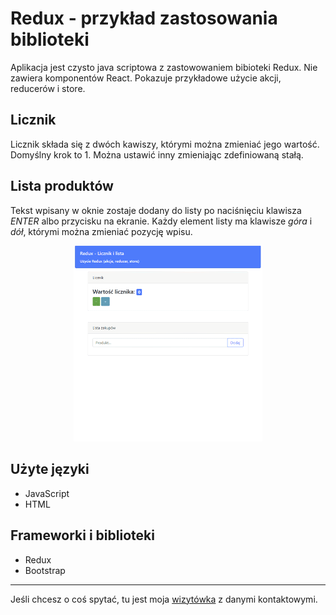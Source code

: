 # Redux - przykład zastosowania biblioteki

Aplikacja jest czysto java scriptowa z zastowowaniem bibioteki Redux. Nie zawiera komponentów React. Pokazuje przykładowe użycie akcji, reducerów i store.

## Licznik

Licznik składa się z dwóch kawiszy, którymi można zmieniać jego wartość. Domyślny krok to 1. Można ustawić inny zmieniając zdefiniowaną stałą.

## Lista produktów

Tekst wpisany w oknie zostaje dodany do listy po naciśnięciu klawisza *ENTER* albo przycisku na ekranie. Każdy element listy ma klawisze *góra* i *dół*, którymi można zmieniać pozycję wpisu. 

<p align="center" width="100%">
<img width="60%" src="./images/redux.gif">
<alt="Previev">
</p>

## Użyte języki

- JavaScript
- HTML

## Frameworki i biblioteki

- Redux
- Bootstrap

---
Jeśli chcesz o coś spytać, tu jest moja [wizytówka](https://www.adameczek.pl "My Homepage") z danymi kontaktowymi.
